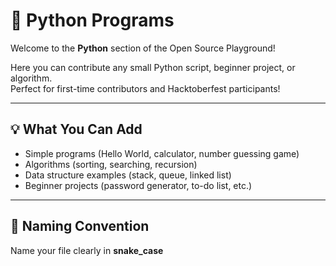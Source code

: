# 🐍 Python Programs

Welcome to the **Python** section of the Open Source Playground!

Here you can contribute any small Python script, beginner project, or algorithm.  
Perfect for first-time contributors and Hacktoberfest participants!

---

## 💡 What You Can Add
- Simple programs (Hello World, calculator, number guessing game)
- Algorithms (sorting, searching, recursion)
- Data structure examples (stack, queue, linked list)
- Beginner projects (password generator, to-do list, etc.)

---

## 🧩 Naming Convention
Name your file clearly in **snake_case**
